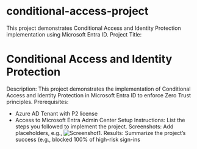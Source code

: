 # conditional-access-project
This project demonstrates Conditional Access and Identity Protection implementation using Microsoft Entra ID.
Project Title:
# Conditional Access and Identity Protection
Description:
This project demonstrates the implementation of Conditional Access and Identity Protection in Microsoft Entra ID to enforce Zero Trust principles.
Prerequisites:
- Azure AD Tenant with P2 license
- Access to Microsoft Entra Admin Center
Setup Instructions:
List the steps you followed to implement the project.
Screenshots:
Add placeholders, e.g., ![Screenshot1](images/screenshot1.png).
Results:
Summarize the project’s success (e.g., blocked 100% of high-risk sign-ins
